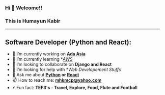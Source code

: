 ### Hi 👋  Welcome!!
### This is **Humayun Kabir**

***
<!--
**mhkmcp/mhkmcp** is a ✨ _special_ ✨ repository because its `README.md` (this file) appears on your GitHub profile.
-->

Software Developer (Python and React):
---

- 🔭 I’m currently working on **[Ada Asia](https://ada-asia.com)**
- 🌱 I’m currently learning **[AWS](https://aws.amazon.com)*
- 👯 I’m looking to collaborate on **Django and React**
- 🤔 I’m looking for help with **Web Developement Stuffs*
- 💬 Ask me about **[Python](https://python.org) or [React](https://reactjs.org)**
- 📫 How to reach me: **[mhkmcp@yahoo.com](mhkmcp@yahoo.com)**
- ⚡ Fun fact: **TEF3's - Travel, Explore, Food, Flute and Football**

